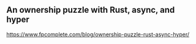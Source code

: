 ## An ownership puzzle with Rust, async, and hyper

https://www.fpcomplete.com/blog/ownership-puzzle-rust-async-hyper/
